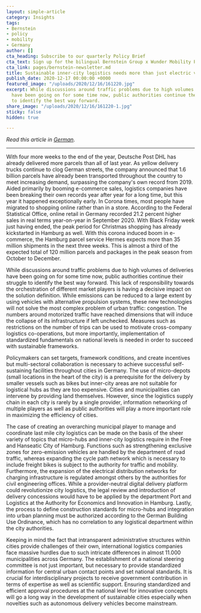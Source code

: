```yaml
---
layout: simple-article
category: Insights
tags:
- Bernstein
- policy
- mobility
- Germany
author: []
cta_heading: Subscribe to our quarterly Policy Brief
cta_text: Sign up for the bilingual Bernstein Group x Wunder Mobility Policy Brief, a quarterly round-up featuring fascinating articles on mobility, tech, the role of cities and regulation.
cta_link: pages/bernstein-newsletter.md
title: Sustainable inner-city logistics needs more than just electric vehicles
publish_date: 2020-12-17 00:00:00 +0000
featured_image: "/uploads/2020/12/16/161220.jpg"
excerpt: While discussions around traffic problems due to high volumes of deliveries
  have been going on for some time now, public authorities continue their struggle
  to identify the best way forward.
share_image: "/uploads/2020/12/16/161220-1.jpg"
sticky: false
hidden: true

---
```

_Read this article in_ [_German_](https://bernstein-group.com/2020/12/16/nachhaltige-innerstaedtische-logistik-benoetigt-mehr-als-elektrofahrzeuge/).

***

With four more weeks to the end of the year, Deutsche Post DHL has already delivered more parcels than all of last year. As yellow delivery trucks continue to clog German streets, the company announced that 1.6 billion parcels have already been transported throughout the country to meet increasing demand, surpassing the company's own record from 2019. Aided primarily by booming e-commerce sales, logistics companies have been breaking their own records year after year for a long time, but this year it happened exceptionally early. In Corona times, most people have migrated to shopping online rather than in a store. According to the Federal Statistical Office, online retail in Germany recorded 21.2 percent higher sales in real terms year-on-year in September 2020. With Black Friday week just having ended, the peak period for Christmas shopping has already kickstarted in Hamburg as well. With this corona induced boom in e-commerce, the Hamburg parcel service Hermes expects more than 35 million shipments in the next three weeks. This is almost a third of the expected total of 120 million parcels and packages in the peak season from October to December.

While discussions around traffic problems due to high volumes of deliveries have been going on for some time now, public authorities continue their struggle to identify the best way forward. This lack of responsibility towards the orchestration of different market players is having a decisive impact on the solution definition. While emissions can be reduced to a large extent by using vehicles with alternative propulsion systems, these new technologies will not solve the most complex problem of urban traffic: congestion. The numbers around motorized traffic have reached dimensions that will induce the collapse of its infrastructure if left unchecked. Measures such as restrictions on the number of trips can be used to motivate cross-company logistics co-operations, but more importantly, implementation of standardized fundamentals on national levels is needed in order to succeed with sustainable frameworks.

Policymakers can set targets, framework conditions, and create incentives but multi-sectoral collaboration is necessary to achieve successful self-sustaining facilities throughout cities in Germany. The use of micro-depots (small locations in the heart of the city) is a prerequisite for the delivery by smaller vessels such as bikes but inner-city areas are not suitable for logistical hubs as they are too expensive. Cities and municipalities can intervene by providing land themselves. However, since the logistics supply chain in each city is rarely by a single provider, information networking of multiple players as well as public authorities will play a more important role in maximizing the efficiency of cities.

The case of creating an overarching municipal player to manage and coordinate last mile city logistics can be made on the basis of the sheer variety of topics that micro-hubs and inner-city logistics require in the Free and Hanseatic City of Hamburg. Functions such as strengthening exclusive zones for zero-emission vehicles are handled by the department of road traffic, whereas expanding the cycle path network which is necessary to include freight bikes is subject to the authority for traffic and mobility. Furthermore, the expansion of the electrical distribution networks for charging infrastructure is regulated amongst others by the authorities for civil engineering offices. While a provider-neutral digital delivery platform could revolutionize city logistics, the legal review and introduction of delivery concessions would have to be applied by the department Port and Logistics at the Authority for Economics and Innovation in Hamburg. Lastly, the process to define construction standards for micro-hubs and integration into urban planning must be authorized according to the German Building Use Ordinance, which has no correlation to any logistical department within the city authorities.

Keeping in mind the fact that intransparent administrative structures within cities provide challenges of their own, international logistics companies face massive hurdles due to such intricate differences in almost 11.000 municipalities across Germany. The establishment of a national steering committee is not just important, but necessary to provide standardized information for central urban contact points and set national standards. It is crucial for interdisciplinary projects to receive government contribution in terms of expertise as well as scientific support. Ensuring standardized and efficient approval procedures at the national level for innovative concepts will go a long way in the development of sustainable cities especially when novelties such as autonomous delivery vehicles become mainstream.